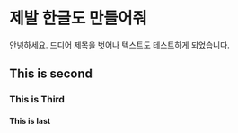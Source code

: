# 제발 한글도 만들어줘
안녕하세요. 드디어 제목을 벗어나 텍스트도 테스트하게 되었습니다.

## This is second

### This is Third

#### This is last
